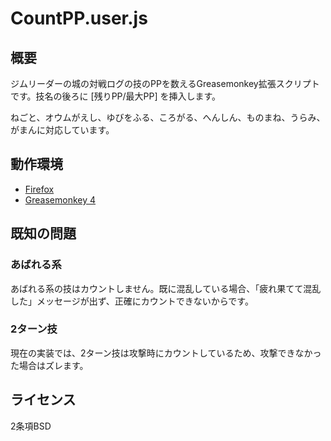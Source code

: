 # CountPP.user.js
## 概要
ジムリーダーの城の対戦ログの技のPPを数えるGreasemonkey拡張スクリプトです。技名の後ろに [残りPP/最大PP] を挿入します。

ねごと、オウムがえし、ゆびをふる、ころがる、へんしん、ものまね、うらみ、がまんに対応しています。

## 動作環境
- [Firefox](https://www.mozilla.org/ja/firefox/new/)
- [Greasemonkey 4](https://addons.mozilla.org/ja/firefox/addon/greasemonkey/)

## 既知の問題
### あばれる系
あばれる系の技はカウントしません。既に混乱している場合、「疲れ果てて混乱した」メッセージが出ず、正確にカウントできないからです。

### 2ターン技
現在の実装では、2ターン技は攻撃時にカウントしているため、攻撃できなかった場合はズレます。

## ライセンス
2条項BSD
